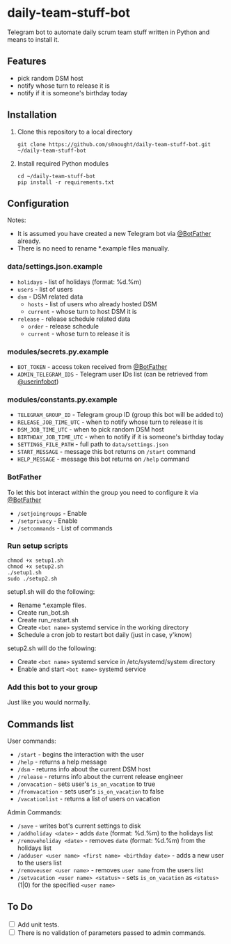 # daily-team-stuff-bot

Telegram bot to automate daily scrum team stuff written in Python and means to install it.

## Features

- pick random DSM host
- notify whose turn to release it is
- notify if it is someone's birthday today

## Installation

1. Clone this repository to a local directory
    ```
    git clone https://github.com/s0nought/daily-team-stuff-bot.git ~/daily-team-stuff-bot
    ```

1. Install required Python modules
    ```
    cd ~/daily-team-stuff-bot
    pip install -r requirements.txt
    ```

## Configuration

Notes:
- It is assumed you have created a new Telegram bot via [@BotFather](https://t.me/BotFather) already.
- There is no need to rename *.example files manually.

### data/settings.json.example

- `holidays` - list of holidays (format: %d.%m)
- `users` - list of users
- `dsm` - DSM related data
    - `hosts` - list of users who already hosted DSM
    - `current` - whose turn to host DSM it is
- `release` - release schedule related data
    - `order` - release schedule
    - `current` - whose turn to release it is

### modules/secrets.py.example

- `BOT_TOKEN` - access token received from [@BotFather](https://t.me/BotFather)
- `ADMIN_TELEGRAM_IDS` - Telegram user IDs list (can be retrieved from [@userinfobot](https://t.me/userinfobot))

### modules/constants.py.example

- `TELEGRAM_GROUP_ID` - Telegram group ID (group this bot will be added to)
- `RELEASE_JOB_TIME_UTC` - when to notify whose turn to release it is
- `DSM_JOB_TIME_UTC` - when to pick random DSM host
- `BIRTHDAY_JOB_TIME_UTC` - when to notify if it is someone's birthday today
- `SETTINGS_FILE_PATH` - full path to `data/settings.json`
- `START_MESSAGE` - message this bot returns on `/start` command
- `HELP_MESSAGE` - message this bot returns on `/help` command

### BotFather

To let this bot interact within the group you need to configure it via [@BotFather](https://t.me/BotFather)
- `/setjoingroups` - Enable
- `/setprivacy` - Enable
- `/setcommands` - List of commands

### Run setup scripts

```
chmod +x setup1.sh
chmod +x setup2.sh
./setup1.sh
sudo ./setup2.sh
```

setup1.sh will do the following:
- Rename *.example files.
- Create run_bot.sh
- Create run_restart.sh
- Create `<bot name>` systemd service in the working directory
- Schedule a cron job to restart bot daily (just in case, y'know)

setup2.sh will do the following:
- Create `<bot name>` systemd service in /etc/systemd/system directory
- Enable and start `<bot name>` systemd service

### Add this bot to your group

Just like you would normally.

## Commands list

User commands:
- `/start` - begins the interaction with the user
- `/help` - returns a help message
- `/dsm` - returns info about the current DSM host
- `/release` - returns info about the current release engineer
- `/onvacation` - sets user's `is_on_vacation` to true
- `/fromvacation` - sets user's `is_on_vacation` to false
- `/vacationlist` - returns a list of users on vacation

Admin Commands:
- `/save` - writes bot's current settings to disk
- `/addholiday <date>` - adds `date` (format: %d.%m) to the holidays list
- `/removeholiday <date>` - removes `date` (format: %d.%m) from the holidays list
- `/adduser <user name> <first name> <birthday date>` - adds a new user to the users list
- `/removeuser <user name>` - removes `user name` from the users list
- `/setvacation <user name> <status>` - sets `is_on_vacation` as `<status>` (1|0) for the specified `<user name>`

## To Do

<input type="checkbox"> Add unit tests.  
<input type="checkbox"> There is no validation of parameters passed to admin commands.  
